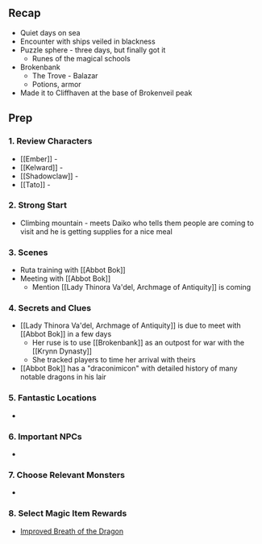 

## Recap

* Quiet days on sea
* Encounter with ships veiled in blackness
* Puzzle sphere - three days, but finally got it
	* Runes of the magical schools
* Brokenbank
	* The Trove - Balazar
	* Potions, armor
* Made it to Cliffhaven at the base of Brokenveil peak
## Prep
### 1. Review Characters

* [[Ember]] - 
* [[Kelward]] -
* [[Shadowclaw]] - 
* [[Tato]] - 

### 2. Strong Start

* Climbing mountain - meets Daiko who tells them people are coming to visit and he is getting supplies for a nice meal

### 3. Scenes

* Ruta training with [[Abbot Bok]]
* Meeting with [[Abbot Bok]]
	* Mention [[Lady Thinora Va'del, Archmage of Antiquity]] is coming

### 4. Secrets and Clues

* [[Lady Thinora Va'del, Archmage of Antiquity]] is due to meet with [[Abbot Bok]] in a few days
	* Her ruse is to use [[Brokenbank]] as an outpost for war with the [[Krynn Dynasty]]
	* She tracked players to time her arrival with theirs
* [[Abbot Bok]] has a "draconimicon" with detailed history of many notable dragons in his lair

### 5. Fantastic Locations

* 

### 6. Important NPCs

* 

### 7. Choose Relevant Monsters

* 

### 8. Select Magic Item Rewards

* [Improved Breath of the Dragon](https://www.dndbeyond.com/feats/1658027-improved-breath-of-the-dragon)
